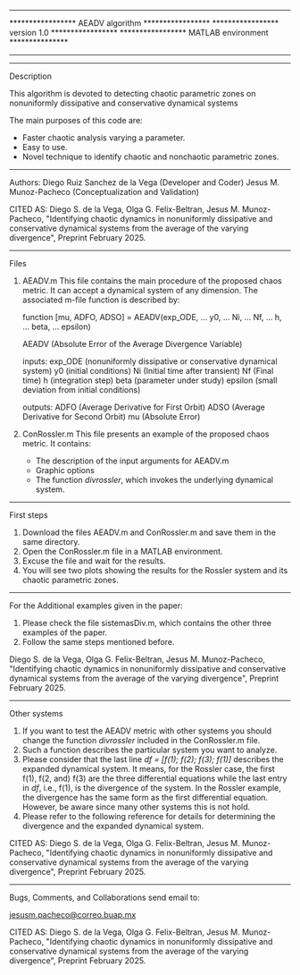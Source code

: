 ***************************************************
***************** AEADV algorithm *****************
*****************    version 1.0  *****************
***************** MATLAB environment ***************
***************************************************



***************************************************
Description

This algorithm is devoted to detecting chaotic parametric zones 
on nonuniformly dissipative and conservative dynamical systems

The main purposes of this code are:
- Faster chaotic analysis varying a parameter.
- Easy to use.
- Novel technique to identify chaotic and nonchaotic parametric zones.



*************************************************** 
Authors:
     Diego Ruiz Sanchez de la Vega (Developer and Coder)
     Jesus M. Munoz-Pacheco (Conceptualization and Validation)


CITED AS:
Diego S. de la Vega, Olga G. Felix-Beltran, Jesus M. Munoz-Pacheco, "Identifying chaotic dynamics in nonuniformly dissipative and conservative dynamical systems from the average of the varying divergence", Preprint February 2025.


***************************************************
Files

1. AEADV.m
This file contains the main procedure of the proposed chaos metric. It can accept a dynamical system of any dimension.
The associated m-file function is described by: 

	function [mu, ADFO, ADSO]  = AEADV(exp_ODE, ...
                                  y0, ...
                                  Ni, ...
                                  Nf, ...
                                  h, ...
                                  beta, ...
                                  epsilon)

	AEADV (Absolute Error of the Average Divergence Variable)
	
	inputs:
	exp_ODE (nonuniformly dissipative or conservative dynamical system)
	y0 (initial conditions)
	Ni (Initial time after transient)
	Nf (Final time)
	h (integration step)
	beta (parameter under study)
	epsilon (small deviation from initial conditions)

	outputs:
	ADFO (Average Derivative for First Orbit)
	ADSO (Average Derivative for Second Orbit)
	mu (Absolute Error)


2. ConRossler.m
This file presents an example of the proposed chaos metric. It contains: 
	- The description of the input arguments for AEADV.m
	- Graphic options
	- The function *divrossler*, which invokes the underlying dynamical system.
		
	  

***************************************************
First steps


1. Download the files AEADV.m and ConRossler.m and save them in the same directory.
2. Open the ConRossler.m file in a MATLAB environment.
3. Excuse the file and wait for the results.
4. You will see two plots showing the results for the Rossler system and its chaotic parametric zones.


***************************************************
For the Additional examples given in the paper: 

1. Please check the file sistemasDiv.m, which contains the other three examples of the paper.
2. Follow the same steps mentioned before.


Diego S. de la Vega, Olga G. Felix-Beltran, Jesus M. Munoz-Pacheco, "Identifying chaotic dynamics in nonuniformly dissipative and conservative dynamical systems from the average of the varying divergence", Preprint February 2025.



***************************************************
Other systems

1. If you want to test the AEADV metric with other systems you should change the 
function *divrossler* included in the ConRossler.m file.
2. Such a function describes the particular system you want to analyze.
3. Please consider that the last line *df = [f(1); f(2); f(3); f(1)]*
describes the expanded dynamical system. It means, for the Rossler case, the first f(1), f(2, and) f(3)
are the three differential equations while the last entry in *df*, i.e., f(1), is the divergence of the system.
In the Rossler example, the divergence has the same form as the first differential equation. 
However, be aware since many other systems this is not hold.
4. Please refer to the following reference for details for determining the divergence
and the expanded dynamical system.




CITED AS:
Diego S. de la Vega, Olga G. Felix-Beltran, Jesus M. Munoz-Pacheco, "Identifying chaotic dynamics in nonuniformly dissipative and conservative dynamical systems from the average of the varying divergence", Preprint February 2025.


***************************************************
Bugs, Comments, and Collaborations send email to:


jesusm.pacheco@correo.buap.mx




CITED AS:
Diego S. de la Vega, Olga G. Felix-Beltran, Jesus M. Munoz-Pacheco, "Identifying chaotic dynamics in nonuniformly dissipative and conservative dynamical systems from the average of the varying divergence", Preprint February 2025.
